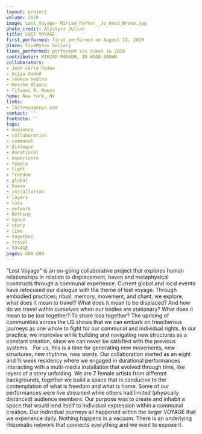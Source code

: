 ```yaml
---
layout: project
volume: 2020
image: Lost_Voyage--Miriam_Parker__Jo_Wood_Brown.jpg
photo_credit: Alystyre Julian
title: LOST VOYAGE
first_performed: first performed on August 12, 2020
place: FiveMyles Gallery
times_performed: performed six times in 2020
contributor: MIRIAM PARKER, JO WOOD-BROWN
collaborators:
- Jean Carla Rodea
- Asiya Wadud
- rebeca medina
- Merche Blasco
- Tifanni R. Moore
home: New York, NY
links:
- lostvoyagenyc.com
contact: ''
footnote: ''
tags:
- audience
- collaboration
- communal
- dialogue
- durational
- experience
- female
- fight
- freedom
- global
- human
- installation
- layers
- loss
- network
- Nothing
- space
- story
- time
- together
- travel
- VOYAGE
pages: 688-689
---
```



"Lost Voyage" is an on-going collaborative project that explores human relationships in relation to displacement, haven and metaphysical constructs through a communal experience. Current global and local events have refocused our dialogue with the theme of lost voyage. Through embodied practices; ritual, memory, movement, and chant, we explore, what does it mean to travel? What does it mean to be displaced? And how do we travel within ourselves when our bodies are stationary? What does it mean to be lost together? To share loss together? 
The uprising of communities across the US shows that we can embark on treacherous journeys as one whole to fight for our communal and individual rights. In our practice, we improvise while building and navigating new structures as a constant creation, since we can never be satisfied with the previous systems.  
For us, this is a time for generating new movements, new structures, new rhythms, new words.
Our collaboration started as an eight and ½ week residency where we engaged in durational performances interacting with a multi-media installation that evolved through time, like layers of a story unfolding. We are 7 female artists from different backgrounds, together we build a space that is conducive to the contemplation of what is freedom and what is home. Some of our performances were live streamed while others had limited (physically distanced) audience members. Our purpose was to create and inhabit a space that would lend itself to individual expression within a communal creation. Our individual journeys all happened within the larger VOYAGE that we experience daily. Nothing happens in a vacuum. There is an underlying rhizomatic network that connects everything and we want to expose it. 
